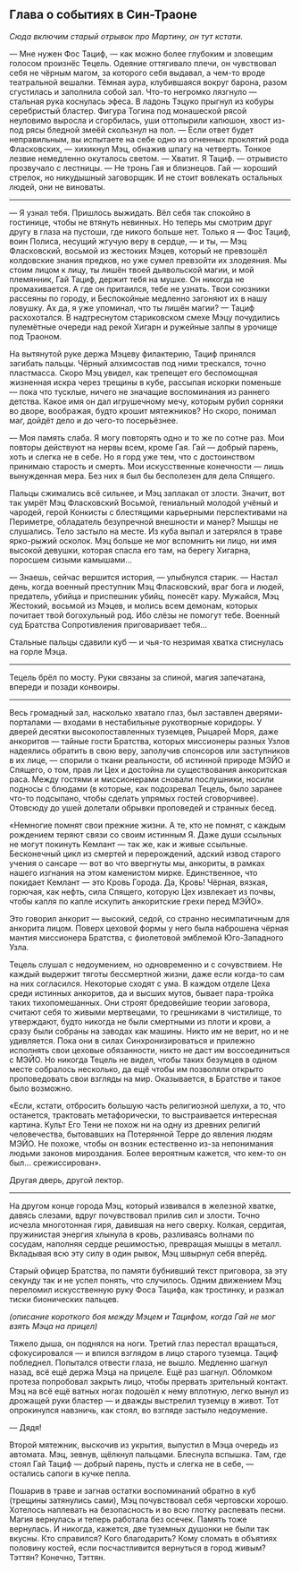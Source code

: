 ## Глава о событиях в Син-Траоне
*Сюда включим старый отрывок про Мартину, он тут кстати.*

— Мне нужен Фос Тациф, — как можно более глубоким и зловещим голосом произнёс Тецель. Одеяние оттягивало плечи, он чувствовал себя не чёрным магом, за которого себя выдавал, а чем-то вроде театральной вешалки.
Тёмная аура, клубившаяся вокруг барона, разом сгустилась и заполнила собой зал. Что-то негромко лязгнуло — стальная рука коснулась эфеса. В ладонь Тэцуко прыгнул из кобуры серебристый бластер. Фигура Тогина под монашеской рясой неуловимо выросла и сгорбилась, уши оттопырили капюшон, хвост из-под рясы бледной змеёй скользнул на пол.
— Если ответ будет неправильным, вы испытаете на себе одно из огненных проклятий рода Фласковских, — хихикнул Мэц, обнажив шпагу на четверть. Тонкое лезвие немедленно окуталось светом.
— Хватит. Я Тациф. — отрывисто прозвучало с лестницы. — Не тронь Гая и близнецов. Гай — хороший стрелок, но никудышный заговорщик. И не стоит вовлекать остальных людей, они не виноваты.

***

— Я узнал тебя. Пришлось выжидать. Вёл себя так спокойно в гостинице, чтобы не втянуть невинных. Но теперь мы смотрим друг другу в глаза на пустоши, где никого больше нет. Только я — Фос Тациф, воин Полиса, несущий жгучую веру в сердце, — и ты, — Мэц Фласковский, восьмой из жестоких Мэцев, который не превзошёл колдовские знания предков, но уже сумел превзойти их злодеяния. Мы стоим лицом к лицу, ты лишён твоей дьявольской магии, и мой племянник, Гай Тациф, держит тебя на мушке. Он никогда не промахивается. А где он притаился, тебе не узнать. Твои союзники рассеяны по городу, и Беспокойные медленно загоняют их в нашу ловушку. Ах да, я уже упоминал, что ты лишён магии? — Тациф расхохотался. В надтреснутом стариковском смехе Мэцу почудились пулемётные очереди над рекой Хигарн и ружейные залпы в урочище под Траоном.

На вытянутой руке держа Мэцеву филактерию, Тациф принялся загибать пальцы. Чёрный алхимсостав под ними трескался, точно пластмасса. Скоро Мэц увидел, как трепещет его беспомощная жизненная искра через трещины в кубе, рассыпая искорки поменьше — пока что тусклые, ничего не значащие воспоминания из раннего детства. Какое имя он дал игрушечному мечу, которым рубил сорняки во дворе, воображая, будто крошит мятежников? Но скоро, понимал маг, дойдёт дело и до чего-то посерьёзнее.

— Моя память слаба. Я могу повторять одно и то же по сотне раз. Мои повторы действуют на нервы всем, кроме Гая. Гай — добрый парень, хоть и слегка не в себе. Но я горд уже тем, что с достоинством принимаю старость и смерть. Мои искусственные конечности — лишь вынужденная мера. Без них я был бы бесполезен для дела Спящего.

Пальцы сжимались всё сильнее, и Мэц заплакал от злости. Значит, вот так умрёт Мэц Фласковский Восьмой, гениальный молодой учёный и чародей, герой Конкисты с блестящими карьерными перспективами на Периметре, обладатель безупречной внешности и манер? Мышцы не слушались. Тело застыло на месте. Из куба выпал и затерялся в траве ярко-рыжий осколок. Мэц больше не мог вспомнить ни лицо, ни имя высокой девушки, которая спасла его там, на берегу Хигарна, поросшем сизыми камышами…

— Знаешь, сейчас вершится история, — улыбнулся старик. — Настал день, когда военный преступник Мэц Фласковский, враг бога и людей, предатель, убийца и приспешник убийц, понесёт кару. Мужайся, Мэц Жестокий, восьмой из Мэцев, и молись всем демонам, которых почитает твой богохульный род. Ибо слёзы не помогут тебе. Военный суд Братства Сопротивления приговаривает тебя…

Стальные пальцы сдавили куб — и чья-то незримая хватка стиснулась на горле Мэца.

***

Тецель брёл по мосту. Руки связаны за спиной, магия запечатана, впереди и позади конвоиры.

***

Весь громадный зал, насколько хватало глаз, был заставлен дверями-порталами — входами в нестабильные рукотворные коридоры. У дверей десятки высокопоставленных туземцев, Рыцарей Моря, даже анкоритов — тайные гости Братства, которых миссионеры разных Узлов надеялись обратить в свою веру, заполучив спонсоров или заступников в их лице, — спорили о ткани реальности, об истинной природе МЭЙО и Спящего, о том, прав ли Цех и достойна ли существования анкоритская раса. Между гостями и миссионерами сновали послушники, носили подносы с блюдами (в которые, как подозревал Тецель, было заранее что-то подсыпано, чтобы сделать упрямых гостей сговорчивее). Отовсюду до ушей долетали обрывки проповедей и странных бесед.

«Немногие помнят свои прежние жизни. А те, кто не помнят, с каждым рождением теряют связи со своим истинным Я. Даже души ссыльных не могут покинуть Кемлант — так же, как и живые ссыльные. Бесконечный цикл из смертей и перерождений, адский извод старого учения о сансаре — вот во что ввергнуты мы, анкориты, в рамках нашего изгнания на этом каменистом мирке. Единственное, что покидает Кемлант — это Кровь Города. Да, Кровь! Чёрная, вязкая, горючая, как нефть, сила Спящего, которую Цех извлекает из почвы, чтобы капля по капле искупить анкоритские грехи перед МЭЙО».

Это говорил анкорит — высокий, седой, со странно несимпатичным для анкорита лицом. Поверх цеховой формы у него была наброшена чёрная мантия миссионера Братства, с фиолетовой эмблемой Юго-Западного Узла.

Тецель слушал с недоумением, но одновременно и с сочувствием. Не каждый выдержит тяготы бессмертной жизни, даже если когда-то сам на них согласился. Некоторые сходят с ума. В каждом отделе Цеха среди истинных анкоритов, да и высших мутов, бывает пара-тройка таких тихопомешанных. Они строят бредовейшие теории заговора, считают себя то живыми мертвецами, то грешниками в чистилище, то утверждают, будто никогда не были смертными из плоти и крови, а сразу были собраны на заводах как машины. Никто им не верит, но и не удивляется. Пока они в силах Синхронизироваться и прилежно исполнять свои цеховые обязанности, никто не даст им воссоединиться с МЭЙО. Но никогда Тецель не видел, чтобы таких безумцев в одном месте собралось несколько, да ещё чтобы им позволяли открыто проповедовать свои взгляды на мир. Оказывается, в Братстве и такое было возможно.

«Если, кстати, отбросить большую часть религиозной шелухи, а то, что останется, трактовать метафорически, то выстраивается интересная картина. Культ Его Тени не похож ни на одну из древних религий человечества, бытовавших на Потерянной Терре до явления людям МЭЙО. Не похоже, чтобы он возник естественно из-за непонимания людьми законов мироздания. Более вероятным кажется, что кем-то он был… срежиссирован».

Другая дверь, другой лектор.

***

На другом конце города Мэц, который извивался в железной хватке, давясь слезами, вдруг почувствовал прилив сил и злости. Точно исчезла многотонная гиря, давившая на него сверху. Колкая, сердитая, пружинистая энергия хлынула в кровь, разливаясь волнами по сосудам, наполняя сердце решимостью, превращая мышцы в металл. Вкладывая всю эту силу в один рывок, Мэц швырнул себя вперёд.

Старый офицер Братства, по памяти бубнивший текст приговора, за эту секунду так и не успел понять, что случилось. Одним движением Мэц переломил искусственную руку Фоса Тацифа, как тростинку, и разжал тиски бионических пальцев.

*(описание короткого боя между Мэцем и Тацифом, когда Гай не мог взять Мэца на прицел)*

Тяжело дыша, он поднялся на ноги. Третий глаз перестал вращаться, сфокусировался — и впился взглядом в лицо старого туземца. Тациф побледнел. Попытался отвести глаза, не вышло. Медленно шагнул назад, всё ещё держа Мэца на прицеле. Ещё раз шагнул. Обломком протеза попробовал закрыть лицо, чтобы прервать зрительный контакт. Мэц на всё ещё ватных ногах подошёл к нему вплотную, легко вынул из дрожащей руки бластер — и дважды выстрелил туземцу в живот. Тот опрокинулся навзничь, как стоял, во взгляде застыло недоумение.

— Дядя!

Второй мятежник, выскочив из укрытия, выпустил в Мэца очередь из автомата. Мэц, зевнув, щёлкнул пальцами. Блеснула вспышка. Там, где стоял Гай Тациф — добрый парень, пусть и слегка не в себе, — остались сапоги в кучке пепла.

Пошарив в траве и загнав остатки воспоминаний обратно в куб (трещины затянулись сами), Мэц почувствовал себя чертовски хорошо. Хотелось наплевать на безопасность и во всю глотку распевать песни. Магия вернулась и теперь работала без осечек. Память тоже вернулась. И никогда, кажется, две туземных душонки не были так вкусны. Кто справился? Кого благодарить? Кому сломать в объятиях половину костей, если посчастливится вернуться в город живым? Тэттян? Конечно, Тэттян.
